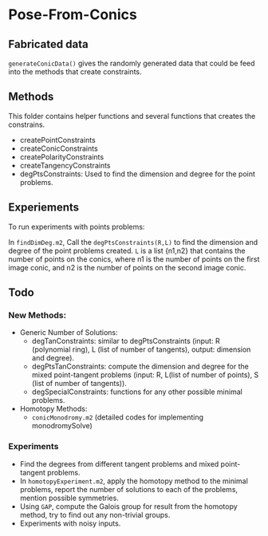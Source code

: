 # Pose-From-Conics

## Fabricated data
``generateConicData()`` gives the randomly generated data that could be feed into the methods that create constraints.

## Methods
This folder contains helper functions and several functions that creates the constrains.
- createPointConstraints
- createConicConstraints
- createPolarityConstraints
- createTangencyConstraints
- degPtsConstraints: Used to find the dimension and degree for the point problems.

## Experiements
To run experiments with points problems:

In ``findDimDeg.m2``, Call the ``degPtsConstraints(R,L)`` to find the dimension and degree of the point problems created. ``L`` is a list {n1,n2} that contains the number of points on the conics, where n1 is the number of points on the first image conic, and n2 is the number of points on the second image conic.

## Todo

### New Methods:
- Generic Number of Solutions:
    - degTanConstraints: similar to degPtsConstraints (input: R (polynomial ring), L (list of number of tangents), output: dimension and degree).
    - degPtsTanConstraints: compute the dimension and degree for the mixed point-tangent problems (input: R, L(list of number of points), S (list of number of tangents)).
    - degSpecialConstraints: functions for any other possible minimal problems.
- Homotopy Methods:
    - ``conicMonodromy.m2`` (detailed codes for implementing monodromySolve)
  
### Experiments
- Find the degrees from different tangent problems and mixed point-tangent problems.
- In ``homotopyExperiment.m2``, apply the homotopy method to the minimal problems, report the number of solutions to each of the problems, mention possible symmetries.
- Using ``GAP``, compute the Galois group for result from the homotopy method, try to find out any non-trivial groups.
- Experiments with noisy inputs.